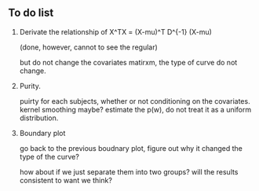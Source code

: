 ## To do list

1. Derivate the relationship of X^TX = (X-mu)^T D^{-1} (X-mu)

   (done, however, cannot to see the regular)
   
   but do not change the covariates matirxm, the type of curve do not change. 
   
2. Purity.
   
   puirty for each subjects, whether or not conditioning on the covariates. 
   kernel smoothing maybe? estimate the p(w), do not treat it as a uniform distribution. 
   
3. Boundary plot

   go back to the previous boudnary plot, figure out why it changed the type of the curve? 
   
   how about if we just separate them into two groups? will the results consistent to want we think?  
